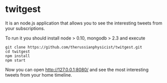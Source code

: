 twitgest
========

It is an node.js application that allows you to see the interesting tweets from your subscriptions.

To run it you should install node > 0.10, mongodb > 2.3 and execute

    git clone https://github.com/therussianphysicist/twitgest.git
    cd twitgest
    npm install
    npm start

Now you can open http://127.0.0.1:8080/ and see the most interesting tweets from your home timeline.
